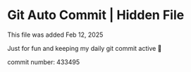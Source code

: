 # Git Auto Commit | Hidden File

This file was added Feb 12, 2025

Just for fun and keeping my daily git commit active 🤪

commit number: 433495
